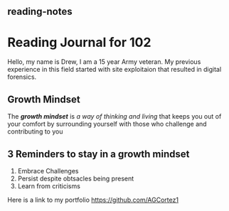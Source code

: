 ## reading-notes
# Reading Journal for 102

Hello, my name is Drew, I am a 15 year Army veteran. My previous experience in this field started with site exploitaion that resulted in digital forensics. 

##  Growth Mindset 

The <em><strong>growth mindset</strong></em> is <em> a way of thinking and living</em> that keeps you out of your comfort by surrounding yourself with those who challenge and contributing to you



## 3 Reminders to stay in a growth mindset

<ol>
  <li>Embrace Challenges<li>
  Persist despite obtsacles being present<li>
  Learn from criticisms
  </ol>



Here is a link to my portfolio https://github.com/AGCortez1
